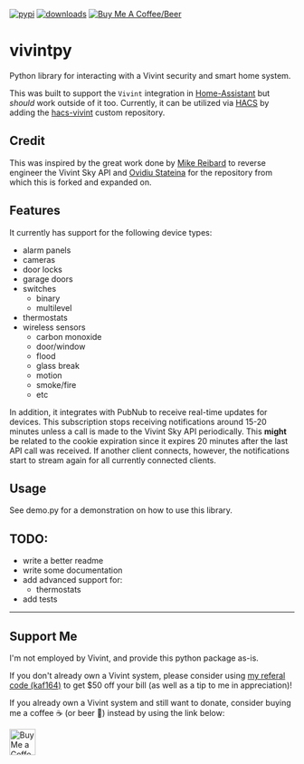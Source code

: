 [![pypi](https://img.shields.io/pypi/v/vivintpy?style=for-the-badge)](https://pypi.org/project/vivintpy)
[![downloads](https://img.shields.io/pypi/dm/vivintpy?style=for-the-badge)](https://pypi.org/project/vivintpy)
[![Buy Me A Coffee/Beer](https://img.shields.io/badge/Buy_Me_A_☕/🍺-F16061?style=for-the-badge&logo=ko-fi&logoColor=white&labelColor=grey)](https://ko-fi.com/natekspencer)

# vivintpy

Python library for interacting with a Vivint security and smart home system.

This was built to support the `Vivint` integration in [Home-Assistant](https://www.home-assistant.io/) but _should_ work outside of it too. Currently, it can be utilized via [HACS](https://hacs.xyz/) by adding the [hacs-vivint](https://github.com/natekspencer/hacs-vivint) custom repository.

## Credit

This was inspired by the great work done by [Mike Reibard](https://github.com/Riebart/vivint.py) to reverse engineer the Vivint Sky API and [Ovidiu Stateina](https://github.com/ovirs/pyvivint) for the repository from which this is forked and expanded on.

## Features

It currently has support for the following device types:

- alarm panels
- cameras
- door locks
- garage doors
- switches
  - binary
  - multilevel
- thermostats
- wireless sensors
  - carbon monoxide
  - door/window
  - flood
  - glass break
  - motion
  - smoke/fire
  - etc

In addition, it integrates with PubNub to receive real-time updates for devices. This subscription stops receiving notifications around 15-20 minutes unless a call is made to the Vivint Sky API periodically. This **might** be related to the cookie expiration since it expires 20 minutes after the last API call was received. If another client connects, however, the notifications start to stream again for all currently connected clients.

## Usage

See demo.py for a demonstration on how to use this library.

## TODO:

- write a better readme
- write some documentation
- add advanced support for:
  - thermostats
- add tests

---

## Support Me

I'm not employed by Vivint, and provide this python package as-is.

If you don't already own a Vivint system, please consider using [my referal code (kaf164)](https://www.vivint.com/get?refCode=kaf164&exid=165211vivint.com/get?refCode=kaf164&exid=165211) to get $50 off your bill (as well as a tip to me in appreciation)!

If you already own a Vivint system and still want to donate, consider buying me a coffee ☕ (or beer 🍺) instead by using the link below:

<a href='https://ko-fi.com/natekspencer' target='_blank'><img height='35' style='border:0px;height:46px;' src='https://az743702.vo.msecnd.net/cdn/kofi3.png?v=0' border='0' alt='Buy Me a Coffee at ko-fi.com' />
